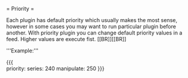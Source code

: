 = Priority =

Each plugin has default priority which usually makes the most sense, however in some cases you may want to run particular plugin before another. With priority plugin you can change default priority values in a feed. Higher values are execute fist.
[[BR]][[BR]]
        
'''Example:'''

{{{        
priority:
  series: 240
  manipulate: 250
}}}
